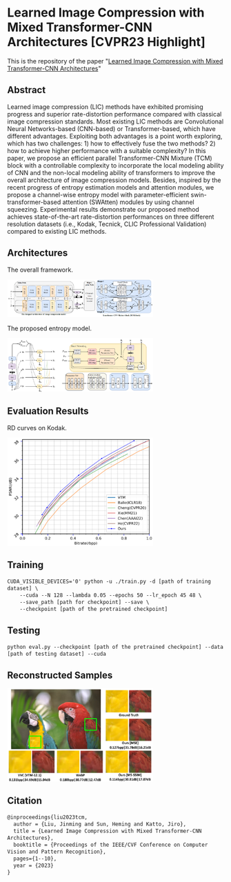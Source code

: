 # Learned Image Compression with Mixed Transformer-CNN Architectures [CVPR23 Highlight]

This is the repository of the paper "[Learned Image Compression with Mixed Transformer-CNN Architectures](https://arxiv.org/abs/2303.14978)"

## Abstract
Learned image compression (LIC) methods have exhibited promising progress and superior rate-distortion performance compared with classical image compression standards. Most existing LIC methods are Convolutional Neural Networks-based (CNN-based) or Transformer-based, which have different advantages. Exploiting both advantages is a point worth exploring, which has two challenges: 1) how to effectively fuse the two methods? 2) how to achieve higher performance with a suitable complexity? In this paper, we propose an efficient parallel Transformer-CNN Mixture (TCM) block with a controllable complexity to incorporate the local modeling ability of CNN and the non-local modeling ability of transformers to improve the overall architecture of image compression models. Besides, inspired by the recent progress of entropy estimation models and attention modules, we propose a channel-wise entropy model with parameter-efficient swin-transformer-based attention (SWAtten) modules by using channel squeezing. Experimental results demonstrate our proposed method achieves state-of-the-art rate-distortion performances on three different resolution datasets (i.e., Kodak, Tecnick, CLIC Professional Validation) compared to existing LIC methods.

## Architectures
The overall framework.

<img src="./assets/tcm.png"  style="zoom: 33%;" />

The proposed entropy model.

<img src="./assets/entropy.png"  style="zoom: 33%;" />

## Evaluation Results
RD curves on Kodak.

<img src="./assets/res.png"  style="zoom: 33%;" />

## Training
``` 
CUDA_VISIBLE_DEVICES='0' python -u ./train.py -d [path of training dataset] \
    --cuda --N 128 --lambda 0.05 --epochs 50 --lr_epoch 45 48 \
    --save_path [path for checkpoint] --save \
    --checkpoint [path of the pretrained checkpoint]
```

## Testing
``` 
python eval.py --checkpoint [path of the pretrained checkpoint] --data [path of testing dataset] --cuda
```



## Reconstructed Samples
<img src="./assets/visual.png"  style="zoom: 33%;" />


## Citation
```
@inproceedings{liu2023tcm,
  author = {Liu, Jinming and Sun, Heming and Katto, Jiro},
  title = {Learned Image Compression with Mixed Transformer-CNN Architectures},
  booktitle = {Proceedings of the IEEE/CVF Conference on Computer Vision and Pattern Recognition},
  pages={1--10},
  year = {2023}
}
```

